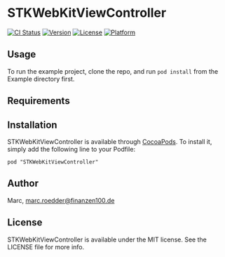 # STKWebKitViewController

[![CI Status](http://img.shields.io/travis/Marc/STKWebKitViewController.svg?style=flat)](https://travis-ci.org/Marc/STKWebKitViewController)
[![Version](https://img.shields.io/cocoapods/v/STKWebKitViewController.svg?style=flat)](http://cocoadocs.org/docsets/STKWebKitViewController)
[![License](https://img.shields.io/cocoapods/l/STKWebKitViewController.svg?style=flat)](http://cocoadocs.org/docsets/STKWebKitViewController)
[![Platform](https://img.shields.io/cocoapods/p/STKWebKitViewController.svg?style=flat)](http://cocoadocs.org/docsets/STKWebKitViewController)

## Usage

To run the example project, clone the repo, and run `pod install` from the Example directory first.

## Requirements

## Installation

STKWebKitViewController is available through [CocoaPods](http://cocoapods.org). To install
it, simply add the following line to your Podfile:

    pod "STKWebKitViewController"

## Author

Marc, marc.roedder@finanzen100.de

## License

STKWebKitViewController is available under the MIT license. See the LICENSE file for more info.

